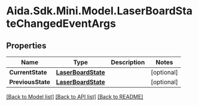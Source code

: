 # Aida.Sdk.Mini.Model.LaserBoardStateChangedEventArgs

## Properties

Name | Type | Description | Notes
------------ | ------------- | ------------- | -------------
**CurrentState** | [**LaserBoardState**](LaserBoardState.md) |  | [optional] 
**PreviousState** | [**LaserBoardState**](LaserBoardState.md) |  | [optional] 

[[Back to Model list]](../README.md#documentation-for-models) [[Back to API list]](../README.md#documentation-for-api-endpoints) [[Back to README]](../README.md)

